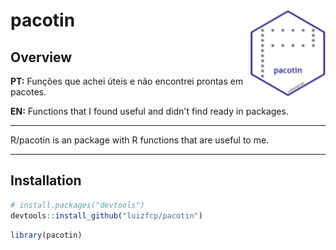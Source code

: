 
# pacotin <img src="man/figures/logo.png" align="right" />

## Overview

**PT:** Funções que achei úteis e não encontrei prontas em pacotes.

**EN:** Functions that I found useful and didn't find ready in packages.

---

R/pacotin is an package with R functions that are useful to me.

---

## Installation

``` r
# install.packages("devtools")
devtools::install_github("luizfcp/pacotin")
```

``` r
library(pacotin)
```
